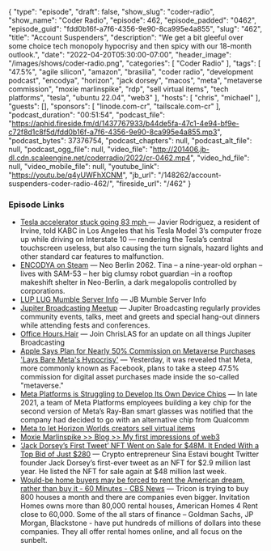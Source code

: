 {
  "type": "episode",
  "draft": false,
  "show_slug": "coder-radio",
  "show_name": "Coder Radio",
  "episode": 462,
  "episode_padded": "0462",
  "episode_guid": "fdd0b16f-a7f6-4356-9e90-8ca995e4a855",
  "slug": "462",
  "title": "Account Suspenders",
  "description": "We get a bit gleeful over some choice tech monopoly hypocrisy and then spicy with our 18-month outlook.",
  "date": "2022-04-20T05:30:00-07:00",
  "header_image": "/images/shows/coder-radio.png",
  "categories": [
    "Coder Radio"
  ],
  "tags": [
    "47.5%",
    "agile silicon",
    "amazon",
    "brasilia",
    "coder radio",
    "development podcast",
    "encodya",
    "horizon",
    "jack dorsey",
    "macos",
    "meta",
    "metaverse commission",
    "moxie marlinspike",
    "rdp",
    "sell virtual items",
    "tech platforms",
    "tesla",
    "ubuntu 22.04",
    "web3"
  ],
  "hosts": [
    "chris",
    "michael"
  ],
  "guests": [],
  "sponsors": [
    "linode.com-cr",
    "tailscale.com-cr"
  ],
  "podcast_duration": "00:51:54",
  "podcast_file": "https://aphid.fireside.fm/d/1437767933/b44de5fa-47c1-4e94-bf9e-c72f8d1c8f5d/fdd0b16f-a7f6-4356-9e90-8ca995e4a855.mp3",
  "podcast_bytes": 37376754,
  "podcast_chapters": null,
  "podcast_alt_file": null,
  "podcast_ogg_file": null,
  "video_file": "http://201406.jb-dl.cdn.scaleengine.net/coderradio/2022/cr-0462.mp4",
  "video_hd_file": null,
  "video_mobile_file": null,
  "youtube_link": "https://youtu.be/q4yUWFhXCNM",
  "jb_url": "/148262/account-suspenders-coder-radio-462/",
  "fireside_url": "/462"
}


### Episode Links

  * [Tesla accelerator stuck going 83 mph ](https://www.sfgate.com/bayarea/article/Tesla-stuck-going-83-mph-17084202.php "Tesla accelerator stuck going 83 mph ") — Javier Rodriguez, a resident of Irvine, told KABC in Los Angeles that his Tesla Model 3’s computer froze up while driving on Interstate 10 — rendering the Tesla’s central touchscreen useless, but also causing the turn signals, hazard lights and other standard car features to malfunction.
  * [ENCODYA on Steam](https://store.steampowered.com/app/1137450/ENCODYA/ "ENCODYA on Steam") — Neo Berlin 2062. Tina – a nine-year-old orphan – lives with SAM-53 – her big clumsy robot guardian –in a rooftop makeshift shelter in Neo-Berlin, a dark megalopolis controlled by corporations.
  * [LUP LUG Mumble Server Info](https://linuxunplugged.com/mumble "LUP LUG Mumble Server Info") — JB Mumble Server Info 
  * [Jupiter Broadcasting Meetup](https://www.meetup.com/jupiterbroadcasting/ "Jupiter Broadcasting Meetup") — Jupiter Broadcasting regularly provides community events, talks, meet and greets and special hang-out dinners while attending fests and conferences.
  * [Office Hours.Hair](https://www.officehours.hair/ "Office Hours.Hair") — Join ChrisLAS for an update on all things Jupiter Broadcasting 
  * [Apple Says Plan for Nearly 50% Commission on Metaverse Purchases 'Lays Bare Meta's Hypocrisy'](https://www.macrumors.com/2022/04/14/apple-says-meta-plan-is-hypocritical/ "Apple Says Plan for Nearly 50% Commission on Metaverse Purchases 'Lays Bare Meta's Hypocrisy'") — Yesterday, it was revealed that Meta, more commonly known as Facebook, plans to take a steep 47.5% commission for digital asset purchases made inside the so-called "metaverse."
  * [Meta Platforms is Struggling to Develop Its Own Device Chips](https://www.theinformation.com/articles/meta-platforms-is-struggling-to-develop-its-own-device-chips "Meta Platforms is Struggling to Develop Its Own Device Chips") — In late 2021, a team of Meta Platforms employees building a key chip for the second version of Meta’s Ray-Ban smart glasses was notified that the company had decided to go with an alternative chip from Qualcomm
  * [Meta to let Horizon Worlds creators sell virtual items](https://www.theverge.com/2022/4/11/23020684/meta-horizon-worlds-test-creators-sell-virtual-items-monetization "Meta to let Horizon Worlds creators sell virtual items")
  * [Moxie Marlinspike >> Blog >> My first impressions of web3](https://moxie.org/2022/01/07/web3-first-impressions.html "Moxie Marlinspike >> Blog >> My first impressions of web3")
  * [‘Jack Dorsey’s First Tweet’ NFT Went on Sale for $48M. It Ended With a Top Bid of Just $280](https://www.coindesk.com/business/2022/04/13/jack-dorseys-first-tweet-nft-went-on-sale-for-48m-it-ended-with-a-top-bid-of-just-280/ "‘Jack Dorsey’s First Tweet’ NFT Went on Sale for $48M. It Ended With a Top Bid of Just $280") — Crypto entrepreneur Sina Estavi bought Twitter founder Jack Dorsey’s first-ever tweet as an NFT for $2.9 million last year. He listed the NFT for sale again at $48 million last week.
  * [Would-be home buyers may be forced to rent the American dream, rather than buy it - 60 Minutes - CBS News](https://www.cbsnews.com/news/rising-rent-prices-60-minutes-2022-03-20/ "Would-be home buyers may be forced to rent the American dream, rather than buy it - 60 Minutes - CBS News") — Tricon is trying to buy 800 houses a month and there are companies even bigger. Invitation Homes owns more than 80,000 rental houses, American Homes 4 Rent close to 60,000. Some of the all stars of finance – Goldman Sachs, JP Morgan, Blackstone - have put hundreds of millions of dollars into these companies. They all offer rental homes online, and all focus on the sunbelt.


